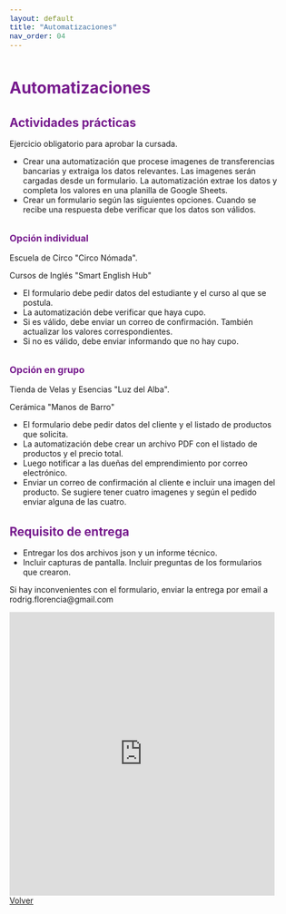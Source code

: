 ```yaml
---
layout: default
title: "Automatizaciones"
nav_order: 04
---
```

<html lang="es">
<head>
    <meta charset="UTF-8">
    <meta name="viewport" content="width=device-width, initial-scale=1.0">
    <title>Automatizaciones</title>
    <link href="https://cdn.jsdelivr.net/npm/bootstrap@5.3.0/dist/css/bootstrap.min.css" rel="stylesheet">
    <link rel="stylesheet" href="https://cdn.jsdelivr.net/npm/bootstrap-icons@1.10.0/font/bootstrap-icons.css">
    <style>
        :root {
            --primary: #761a8d;
            --primary-light: #8e3ea5;
            --primary-dark: #5a0f6e;
        }
        body {
            padding-top: 2rem;
            padding-bottom: 2rem;
        }
        .content {
            max-width: 800px;
            margin: 0 auto;
            padding: 0 1rem;
        }
        h1, h2, h3, h4, h5, h6 {
            color: var(--primary);
            margin-top: 2rem;
            margin-bottom: 1rem;
        }
        img {
            max-width: 100%;
            height: auto;
            display: block;
            margin: 2rem auto;
            border-radius: 8px;
            box-shadow: 0 4px 8px rgba(0,0,0,0.1);
        }
        table {
            width: 100%;
            margin: 2rem 0;
            border-collapse: collapse;
        }
        th, td {
            padding: 0.75rem;
            border: 1px solid #dee2e6;
            text-align: left;
        }
        th {
            background-color: #f8f9fa;
            font-weight: 600;
        }
        pre {
            background-color: #f8f9fa;
            padding: 1rem;
            border-radius: 4px;
            overflow-x: auto;
        }
        code {
            font-family: 'Courier New', Courier, monospace;
            background-color: #f8f9fa;
            padding: 0.2rem 0.4rem;
            border-radius: 3px;
            font-size: 0.9em;
        }
        blockquote {
            border-left: 4px solid var(--primary);
            padding-left: 1rem;
            margin-left: 0;
            color: #6c757d;
            font-style: italic;
        }
        .btn-back {
            margin-top: 2rem;
        }
    </style>
</head>
<body>
    <div class="container">
        <div class="content">
            <h1>Automatizaciones</h1>
            <h2 id="actividades-practicas">Actividades prácticas</h2>
<p>Ejercicio obligatorio para aprobar la cursada.</p>
<ul>
<li>Crear una automatización que procese imagenes de transferencias bancarias y extraiga los datos relevantes. Las imagenes serán cargadas desde un formulario. La automatización extrae los datos y completa los valores en una planilla de Google Sheets.</li>
<li>Crear un formulario según las siguientes opciones. Cuando se recibe una respuesta debe verificar que los datos son válidos.</li>
</ul>
<h3 id="opcion-individual">Opción individual</h3>
<p>Escuela de Circo "Circo Nómada".</p>
<p>Cursos de Inglés "Smart English Hub"</p>
<ul>
<li>El formulario debe pedir datos del estudiante y el curso al que se postula.</li>
<li>La automatización debe verificar que haya cupo.</li>
<li>Si es válido, debe enviar un correo de confirmación. También actualizar los valores correspondientes.</li>
<li>Si no es válido, debe enviar informando que no hay cupo.</li>
</ul>
<h3 id="opcion-en-grupo">Opción en grupo</h3>
<p>Tienda de Velas y Esencias "Luz del Alba".</p>
<p>Cerámica "Manos de Barro"</p>
<ul>
<li>El formulario debe pedir datos del cliente y el listado de productos que solicita.</li>
<li>La automatización debe crear un archivo PDF con el listado de productos y el precio total.</li>
<li>Luego notificar a las dueñas del emprendimiento por correo electrónico.</li>
<li>Enviar un correo de confirmación al cliente e incluir una imagen del producto. Se sugiere tener cuatro imagenes y según el pedido enviar alguna de las cuatro.</li>
</ul>
<h2 id="requisito-de-entrega">Requisito de entrega</h2>
<ul>
<li>Entregar los dos archivos json y un informe técnico.</li>
<li>Incluir capturas de pantalla. Incluir preguntas de los formularios que crearon.</li>
</ul>
<p>Si hay inconvenientes con el formulario, enviar la entrega por email a rodrig.florencia@gmail.com</p>
<iframe aria-label='Entregable Nro. 2' frameborder="0" style="height:500px;width:99%;border:none;" src='https://forms.zohopublic.com/frodriguezpla1/form/EntregableNro2/formperma/abf1HymgCAK8CKdwCARI3PDFNjpsUajcfeyExPeD4xQ'></iframe>
            <div class="d-grid gap-2 d-md-flex justify-content-md-end mt-4">
                <a href="javascript:history.back()" class="btn btn-outline-primary btn-back">
                    <i class="bi bi-arrow-left me-2"></i>Volver
                </a>
            </div>
        </div>
    </div>
    <script src="https://cdn.jsdelivr.net/npm/bootstrap@5.3.0/dist/js/bootstrap.bundle.min.js"></script>
</body>
</html>